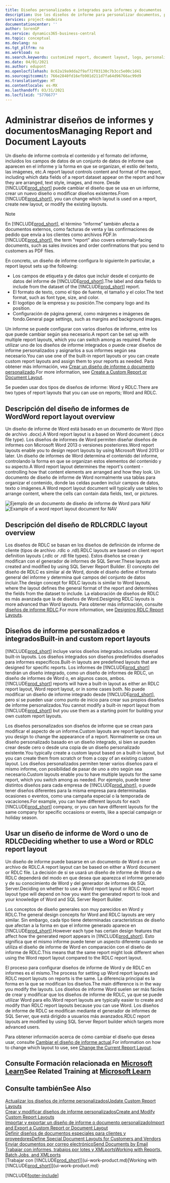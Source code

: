 ```yaml
---
title: Diseños personalizados e integrados para informes y documentos | Documentos de Microsoft
description: Use los diseños de informe para personalizar documentos, por ejemplo, para personalizar la fuente, el logotipo o la configuración de página de los archivos PDF que envía a clientes.
services: project-madeira
documentationcenter: ''
author: SorenGP
ms.service: dynamics365-business-central
ms.topic: conceptual
ms.devlang: na
ms.tgt_pltfrm: na
ms.workload: na
ms.search.keywords: customized report, document layout, logo, personalize
ms.date: 04/01/2021
ms.author: edupont
ms.openlocfilehash: 8c62a19a9dda2f9af72f03130c7b3cc5e00c1d41
ms.sourcegitcommit: 766e2840fd16efb901d211d7fa64d96766ac99d9
ms.translationtype: HT
ms.contentlocale: es-MX
ms.lasthandoff: 03/31/2021
ms.locfileid: "5776677"
---
```

# <a name="managing-report-and-document-layouts"></a><span data-ttu-id="ba7f1-103">Administrar diseños de informes y documentos</span><span class="sxs-lookup"><span data-stu-id="ba7f1-103">Managing Report and Document Layouts</span></span>
<span data-ttu-id="ba7f1-104">Un diseño de informe controla el contenido y el formato del informe, incluidos los campos de datos de un conjunto de datos de informe que aparecen en el informe y la forma en que se organizan, el estilo del texto, las imágenes, etc.</span><span class="sxs-lookup"><span data-stu-id="ba7f1-104">A report layout controls content and format of the report, including which data fields of a report dataset appear on the report and how they are arranged, text style, images, and more.</span></span> <span data-ttu-id="ba7f1-105">Desde [!INCLUDE[prod_short](includes/prod_short.md)] puede cambiar el diseño que se usa en un informe, crear un nuevo diseño o modificar diseños existentes.</span><span class="sxs-lookup"><span data-stu-id="ba7f1-105">From [!INCLUDE[prod_short](includes/prod_short.md)], you can change which layout is used on a report, create new layout, or modify the existing layouts.</span></span>

> [!NOTE]  
>   <span data-ttu-id="ba7f1-106">En [!INCLUDE[prod_short](includes/prod_short.md)], el término “informe” también afecta a documentos externos, como facturas de venta y las confirmaciones de pedido que envía a los clientes como archivos PDF.</span><span class="sxs-lookup"><span data-stu-id="ba7f1-106">In [!INCLUDE[prod_short](includes/prod_short.md)], the term "report" also covers externally-facing documents, such as sales invoices and order confirmations that you send to customers as PDF files.</span></span>

<span data-ttu-id="ba7f1-107">En concreto, un diseño de informe configura lo siguiente:</span><span class="sxs-lookup"><span data-stu-id="ba7f1-107">In particular, a report layout sets up the following:</span></span>

* <span data-ttu-id="ba7f1-108">Los campos de etiqueta y de datos que incluir desde el conjunto de datos del informe de [!INCLUDE[prod_short](includes/prod_short.md)].</span><span class="sxs-lookup"><span data-stu-id="ba7f1-108">The label and data fields to include from the dataset of the [!INCLUDE[prod_short](includes/prod_short.md)] report.</span></span>
* <span data-ttu-id="ba7f1-109">El formato de texto, como el tipo de fuente, el tamaño y el color.</span><span class="sxs-lookup"><span data-stu-id="ba7f1-109">The text format, such as font type, size, and color.</span></span>
* <span data-ttu-id="ba7f1-110">El logotipo de la empresa y su posición.</span><span class="sxs-lookup"><span data-stu-id="ba7f1-110">The company logo and its position.</span></span>
* <span data-ttu-id="ba7f1-111">Configuración de página general, como márgenes e imágenes de fondo.</span><span class="sxs-lookup"><span data-stu-id="ba7f1-111">General page settings, such as margins and background images.</span></span>

<span data-ttu-id="ba7f1-112">Un informe se puede configurar con varios diseños de informe, entre los que puede cambiar según sea necesario.</span><span class="sxs-lookup"><span data-stu-id="ba7f1-112">A report can be set up with multiple report layouts, which you can switch among as required.</span></span> <span data-ttu-id="ba7f1-113">Puede utilizar uno de los diseños de informe integrados o puede crear diseños de informe personalizados y asignarlos a sus informes según sea necesario.</span><span class="sxs-lookup"><span data-stu-id="ba7f1-113">You can use one of the built-in report layouts or you can create custom report layouts and assign them to your reports as needed.</span></span> <span data-ttu-id="ba7f1-114">Para obtener más información, vea [Crear un diseño de informe o documento personalizado](ui-how-create-custom-report-layout.md).</span><span class="sxs-lookup"><span data-stu-id="ba7f1-114">For more information, see [Create a Custom Report or Document Layout](ui-how-create-custom-report-layout.md).</span></span>

<span data-ttu-id="ba7f1-115">Se pueden usar dos tipos de diseños de informe: Word y RDLC.</span><span class="sxs-lookup"><span data-stu-id="ba7f1-115">There are two types of report layouts that you can use on reports; Word and RDLC.</span></span>

## <a name="word-report-layout-overview"></a><span data-ttu-id="ba7f1-116">Descripción del diseño de informes de Word</span><span class="sxs-lookup"><span data-stu-id="ba7f1-116">Word report layout overview</span></span>
<span data-ttu-id="ba7f1-117">Un diseño de informe de Word está basado en un documento de Word (tipo de archivo .docx).</span><span class="sxs-lookup"><span data-stu-id="ba7f1-117">A Word report layout is a based on Word document (.docx file type).</span></span> <span data-ttu-id="ba7f1-118">Los diseños de informes de Word permiten diseñar diseños de informes con Microsoft Word 2013 o versiones posteriores.</span><span class="sxs-lookup"><span data-stu-id="ba7f1-118">Word report layouts enable you to design report layouts by using Microsoft Word 2013 or later.</span></span> <span data-ttu-id="ba7f1-119">Un diseño de informes de Word determina el contenido del informe, controlando la forma en que se organizan estos elementos del contenido y su aspecto.</span><span class="sxs-lookup"><span data-stu-id="ba7f1-119">A Word report layout determines the report's content - controlling how that content elements are arranged and how they look.</span></span> <span data-ttu-id="ba7f1-120">Un documento de diseño de informe de Word normalmente usa tablas para organizar el contenido, donde las celdas pueden incluir campos de datos, texto o imágenes.</span><span class="sxs-lookup"><span data-stu-id="ba7f1-120">A Word report layout document will typically use tables to arrange content, where the cells can contain data fields, text, or pictures.</span></span>

 <span data-ttu-id="ba7f1-121">![Ejemplo de un documento de diseño de informe de Word para NAV](media/nav_wordreportlayout_edit_in_word_example.png "NAV_WordReportLayout_Edit_In_Word_Example")</span><span class="sxs-lookup"><span data-stu-id="ba7f1-121">![Example of a word report layout document for NAV](media/nav_wordreportlayout_edit_in_word_example.png "NAV_WordReportLayout_Edit_In_Word_Example")</span></span>  

## <a name="rdlc-layout-overview"></a><span data-ttu-id="ba7f1-122">Descripción del diseño de RDLC</span><span class="sxs-lookup"><span data-stu-id="ba7f1-122">RDLC layout overview</span></span>
<span data-ttu-id="ba7f1-123">Los diseños de RDLC se basan en los diseños de definición de informe de cliente (tipos de archivo .rdlc o .rdl).</span><span class="sxs-lookup"><span data-stu-id="ba7f1-123">RDLC layouts are based on client report definition layouts (.rdlc or .rdl file types).</span></span> <span data-ttu-id="ba7f1-124">Estos diseños se crean y modifican con el generador de informes de SQL Server.</span><span class="sxs-lookup"><span data-stu-id="ba7f1-124">These layouts are created and modified by using SQL Server Report Builder.</span></span> <span data-ttu-id="ba7f1-125">El concepto del diseño de RDLC es similar al de Word, donde el diseño define el formato general del informe y determina qué campos del conjunto de datos incluir.</span><span class="sxs-lookup"><span data-stu-id="ba7f1-125">The design concept for RDLC layouts is similar to Word layouts, where the layout defines the general format of the report and determines the fields from the dataset to include.</span></span> <span data-ttu-id="ba7f1-126">La elaboración de diseños de RDLC es más avanzada que la de diseños de Word.</span><span class="sxs-lookup"><span data-stu-id="ba7f1-126">Designing RDLC layouts is more advanced than Word layouts.</span></span> <span data-ttu-id="ba7f1-127">Para obtener más información, consulte [diseños de informe RDLC](/dynamics-nav/Designing-RDLC-Report-Layouts).</span><span class="sxs-lookup"><span data-stu-id="ba7f1-127">For more information, see [Designing RDLC Report Layouts](/dynamics-nav/Designing-RDLC-Report-Layouts).</span></span>

## <a name="built-in-and-custom-report-layouts"></a><span data-ttu-id="ba7f1-128">Diseños de informe personalizados e integrados</span><span class="sxs-lookup"><span data-stu-id="ba7f1-128">Built-in and custom report layouts</span></span>
[!INCLUDE[prod_short](includes/prod_short.md)] <span data-ttu-id="ba7f1-129">incluye varios diseños integrados.</span><span class="sxs-lookup"><span data-stu-id="ba7f1-129">includes several built-in layouts.</span></span> <span data-ttu-id="ba7f1-130">Los diseños integrados son diseños predefinidos diseñados para informes específicos.</span><span class="sxs-lookup"><span data-stu-id="ba7f1-130">Built-in layouts are predefined layouts that are designed for specific reports.</span></span> <span data-ttu-id="ba7f1-131">Los informes de [!INCLUDE[prod_short](includes/prod_short.md)] tendrán un diseño integrado, como un diseño de informes de RDLC, un diseño de informes de Word o, en algunos casos, ambos.</span><span class="sxs-lookup"><span data-stu-id="ba7f1-131">[!INCLUDE[prod_short](includes/prod_short.md)] reports will have a built-in layout as either an RDLC report layout, Word report layout, or in some cases both.</span></span> <span data-ttu-id="ba7f1-132">No puede modificar un diseño de informe integrado desde [!INCLUDE[prod_short](includes/prod_short.md)], pero sí se pueden usar como punto de inicio para crear sus propios diseños de informe personalizados.</span><span class="sxs-lookup"><span data-stu-id="ba7f1-132">You cannot modify a built-in report layout from [!INCLUDE[prod_short](includes/prod_short.md)] but you use them as a starting point for building your own custom report layouts.</span></span>

<span data-ttu-id="ba7f1-133">Los diseños personalizados son diseños de informe que se crean para modificar el aspecto de un informe.</span><span class="sxs-lookup"><span data-stu-id="ba7f1-133">Custom layouts are report layouts that you design to change the appearance of a report.</span></span> <span data-ttu-id="ba7f1-134">Normalmente se crea un diseño personalizado basado en un diseño integrado, si bien se pueden crear desde cero o desde una copia de un diseño personalizado existente.</span><span class="sxs-lookup"><span data-stu-id="ba7f1-134">You typically create a custom layout based on a built-in layout, but you can create them from scratch or from a copy of an existing custom layout.</span></span> <span data-ttu-id="ba7f1-135">Los diseños personalizados permiten tener varios diseños para el mismo informe, con posibilidad de pasar de uno a otro según sea necesario.</span><span class="sxs-lookup"><span data-stu-id="ba7f1-135">Custom layouts enable you to have multiple layouts for the same report, which you switch among as needed.</span></span> <span data-ttu-id="ba7f1-136">Por ejemplo, puede tener distintos diseños para cada empresa de [!INCLUDE[prod_short](includes/prod_short.md)], o puede tener diseños diferentes para la misma empresa para determinadas ocasiones o eventos, como una campaña especial o la temporada de vacaciones.</span><span class="sxs-lookup"><span data-stu-id="ba7f1-136">For example, you can have different layouts for each [!INCLUDE[prod_short](includes/prod_short.md)] company, or you can have different layouts for the same company for specific occasions or events, like a special campaign or holiday season.</span></span>

## <a name="deciding-whether-to-use-a-word-or-rdlc-report-layout"></a><span data-ttu-id="ba7f1-137">Usar un diseño de informe de Word o uno de RDLC</span><span class="sxs-lookup"><span data-stu-id="ba7f1-137">Deciding whether to use a Word or RDLC report layout</span></span>
<span data-ttu-id="ba7f1-138">Un diseño de informe puede basarse en un documento de Word o en un archivo de RDLC.</span><span class="sxs-lookup"><span data-stu-id="ba7f1-138">A report layout can be based on either a Word document or RDLC file.</span></span> <span data-ttu-id="ba7f1-139">La decisión de si se usará un diseño de informe de Word o de RDLC dependerá del modo en que desea que aparezca el informe generado y de su conocimiento de Word y del generador de informes de SQL Server.</span><span class="sxs-lookup"><span data-stu-id="ba7f1-139">Deciding on whether to use a Word report layout or RDLC report layout type will depend on how you want the generated report to look and your knowledge of Word and SQL Server Report Builder.</span></span>

<span data-ttu-id="ba7f1-140">Los conceptos de diseño generales son muy parecidos en Word y RDLC.</span><span class="sxs-lookup"><span data-stu-id="ba7f1-140">The general design concepts for Word and RDLC layouts are very similar.</span></span> <span data-ttu-id="ba7f1-141">Sin embargo, cada tipo tiene determinadas características de diseño que afectan a la forma en que el informe generado aparece en [!INCLUDE[prod_short](includes/prod_short.md)].</span><span class="sxs-lookup"><span data-stu-id="ba7f1-141">However each type has certain design features that affect how the generated report appears in [!INCLUDE[prod_short](includes/prod_short.md)].</span></span> <span data-ttu-id="ba7f1-142">Esto significa que el mismo informe puede tener un aspecto diferente cuando se utiliza el diseño de informe de Word en comparación con el diseño de informe de RDLC.</span><span class="sxs-lookup"><span data-stu-id="ba7f1-142">This means that the same report might look different when using the Word report layout compared to the RDLC report layout.</span></span>

<span data-ttu-id="ba7f1-143">El proceso para configurar diseños de informe de Word y de RDLC en informes es el mismo.</span><span class="sxs-lookup"><span data-stu-id="ba7f1-143">The process for setting up Word report layouts and RDLC report layouts on reports is the same.</span></span> <span data-ttu-id="ba7f1-144">La diferencia principal es la forma en la que se modifican los diseños.</span><span class="sxs-lookup"><span data-stu-id="ba7f1-144">The main difference is in the way you modify the layouts.</span></span> <span data-ttu-id="ba7f1-145">Los diseños de informe Word suelen ser más fáciles de crear y modificar que los diseños de informe de RDLC, ya que se puede utilizar Word para ello.</span><span class="sxs-lookup"><span data-stu-id="ba7f1-145">Word report layouts are typically easier to create and modify than RDLC report layouts because you can use Word.</span></span> <span data-ttu-id="ba7f1-146">Los diseños de informe de RDLC se modifican mediante el generador de informes de SQL Server, que está dirigido a usuarios más avanzados.</span><span class="sxs-lookup"><span data-stu-id="ba7f1-146">RDLC report layouts are modified by using SQL Server Report builder which targets more advanced users.</span></span>

<span data-ttu-id="ba7f1-147">Para obtener información acerca de cómo cambiar el diseño que desea usar, consulte [Cambiar el diseño de informe actual](ui-how-change-layout-currently-used-report.md).</span><span class="sxs-lookup"><span data-stu-id="ba7f1-147">For information on how to change which layout to use, see [Change the Current Report Layout](ui-how-change-layout-currently-used-report.md).</span></span>

## <a name="see-related-training-at-microsoft-learn"></a><span data-ttu-id="ba7f1-148">Consulte Formación relacionada en [Microsoft Learn](/learn/modules/change-documents-dynamics-365-business-central/index)</span><span class="sxs-lookup"><span data-stu-id="ba7f1-148">See Related Training at [Microsoft Learn](/learn/modules/change-documents-dynamics-365-business-central/index)</span></span>

## <a name="see-also"></a><span data-ttu-id="ba7f1-149">Consulte también</span><span class="sxs-lookup"><span data-stu-id="ba7f1-149">See Also</span></span>
[<span data-ttu-id="ba7f1-150">Actualizar los diseños de informe personalizados</span><span class="sxs-lookup"><span data-stu-id="ba7f1-150">Update Custom Report Layouts</span></span>](ui-update-report-layouts.md)  
[<span data-ttu-id="ba7f1-151">Crear y modificar diseños de informe personalizados</span><span class="sxs-lookup"><span data-stu-id="ba7f1-151">Create and Modify Custom Report Layouts</span></span>](ui-how-create-custom-report-layout.md)  
[<span data-ttu-id="ba7f1-152">Importar y exportar un diseño de informe o documento personalizado</span><span class="sxs-lookup"><span data-stu-id="ba7f1-152">Import and Export a Custom Report or Document Layout</span></span>](ui-how-import-and-export-report-layout.md)  
[<span data-ttu-id="ba7f1-153">Definir diseños de documentos especiales para clientes y proveedores</span><span class="sxs-lookup"><span data-stu-id="ba7f1-153">Define Special Document Layouts for Customers and Vendors</span></span>](ui-define-customer-vendor-document-layouts.md)  
[<span data-ttu-id="ba7f1-154">Enviar documentos por correo electrónico</span><span class="sxs-lookup"><span data-stu-id="ba7f1-154">Send Documents by Email</span></span>](ui-how-send-documents-email.md)  
[<span data-ttu-id="ba7f1-155">Trabajar con informes, trabajos por lotes y XMLports</span><span class="sxs-lookup"><span data-stu-id="ba7f1-155">Working with Reports, Batch Jobs, and XMLports</span></span>](ui-work-report.md)  
<span data-ttu-id="ba7f1-156">[Trabajar con [!INCLUDE[prod_short](includes/prod_short.md)]](ui-work-product.md)</span><span class="sxs-lookup"><span data-stu-id="ba7f1-156">[Working with [!INCLUDE[prod_short](includes/prod_short.md)]](ui-work-product.md)</span></span>  


[!INCLUDE[footer-include](includes/footer-banner.md)]